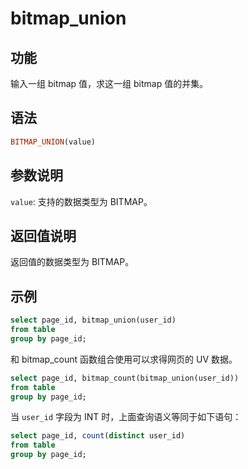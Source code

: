 # bitmap_union

## 功能

输入一组 bitmap 值，求这一组 bitmap 值的并集。

## 语法

```Haskell
BITMAP_UNION(value)
```

## 参数说明

`value`: 支持的数据类型为 BITMAP。

## 返回值说明

返回值的数据类型为 BITMAP。

## 示例

```sql
select page_id, bitmap_union(user_id)
from table
group by page_id;
```

和 bitmap_count 函数组合使用可以求得网页的 UV 数据。

```sql
select page_id, bitmap_count(bitmap_union(user_id))
from table
group by page_id;
```

当 `user_id` 字段为 INT 时，上面查询语义等同于如下语句：

```sql
select page_id, count(distinct user_id)
from table
group by page_id;
```
